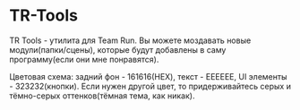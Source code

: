 # TR-Tools
 
TR Tools - утилита для Team Run. Вы можете моздавать новые модули(папки/сцены), которые будут добавлены в саму программу(если они мне понравятся).


Цветовая схема: задний фон - 161616(HEX), текст - EEEEEE, UI элементы - 323232(кнопки). Если нужен другой цвет, то придерживайтесь серых и тёмно-серых оттенков(тёмная тема, как никак).
